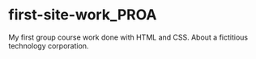 # first-site-work_PROA
My first group course work  done with HTML and CSS. About a fictitious technology corporation.
